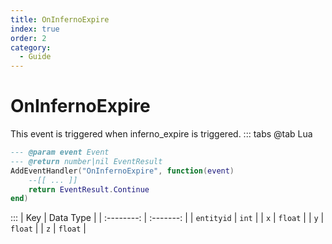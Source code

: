 ```yaml
---
title: OnInfernoExpire
index: true
order: 2
category:
  - Guide
---
```


# OnInfernoExpire
This event is triggered when inferno_expire is triggered.
::: tabs
@tab Lua
```lua
--- @param event Event
--- @return number|nil EventResult
AddEventHandler("OnInfernoExpire", function(event)
    --[[ ... ]]
    return EventResult.Continue
end)
```

:::
|     Key    | Data Type |
| :--------: | :-------: |
| `entityid` |   `int`   |
|     `x`    |  `float`  |
|     `y`    |  `float`  |
|     `z`    |  `float`  |